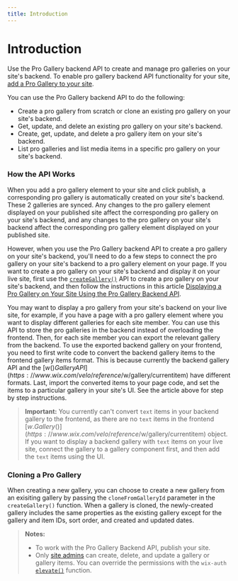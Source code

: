```yaml
---
title: Introduction
---
```


# Introduction

Use the Pro Gallery backend API to create and manage pro galleries on your site's backend. To enable pro gallery backend API functionality for your site, [add a Pro Gallery to your site](https://support.wix.com/en/article/wix-pro-gallery-adding-and-setting-up-your-gallery). 


You can use the Pro Gallery backend API to do the following:

+ Create a pro gallery from scratch or clone an existing pro gallery on your site's backend.
+ Get, update, and delete an existing pro gallery on your site's backend.
+ Create, get, update, and delete a pro gallery item on your site's backend. 
+ List pro galleries and list media items in a specific pro gallery on your site's backend. 


### How the API Works

When you add a pro gallery element to your site and click publish, a corresponding pro gallery is automatically created on your site's backend. These 2 galleries are synced. Any changes to the pro gallery element displayed on your published site affect the corresponding pro gallery on your site's backend, and any changes to the pro gallery on your site's backend affect the corresponding pro gallery element displayed on your published site. 

However, when you use the Pro Gallery backend API to create a pro gallery on your site's backend, you'll need to do a few steps to connect the pro gallery on your site's backend to a pro gallery element on your page. If you want to create a pro gallery on your site's backend and display it on your live site, first use the [`createGallery()`](https://www.wix.com/velo/reference/wix-pro-gallery-backend/progallery/creategallery) API to create a pro gallery on your site's backend, and then follow the instructions in this article [Displaying a Pro Gallery on Your Site Using the Pro Gallery Backend API](https://support.wix.com/en/article/velo-tutorial-displaying-a-pro-gallery-on-your-site-using-the-pro-gallery-backend-api). 

You may want to display a pro gallery from your site's backend on your live site, for example, if you have a page with a pro gallery element where you want to display different galleries for each site member. You can use this API to store the pro galleries in the backend instead of overloading the frontend. Then, for each site member you can export the relevant gallery from the backend. To use the exported backend gallery on your frontend, you need to first write code to convert the backend gallery items to the frontend gallery items format. This is because currently the backend gallery API and the [$w() Gallery API](https://www.wix.com/velo/reference/$w/gallery/currentitem) have different formats. Last, import the converted items to your page code, and set the items to a particular gallery in your site's UI. See the article above for step by step instructions.

<blockquote class="important">

__Important:__
You currently can't convert `text` items in your backend gallery to the frontend, as there are no `text` items in the frontend [$w.Gallery()](https://www.wix.com/velo/reference/$w/gallery/currentitem) object. If you want to display a backend gallery with `text` items on your live site, connect the gallery to a gallery component first, and then add the `text` items using the UI. 

</blockquote>

### Cloning a Pro Gallery
When creating a new gallery, you can choose to create a new gallery from an exisiting gallery by passing the `cloneFromGalleryId` parameter in the `createGallery()` function. When a gallery is cloned, the newly-created gallery includes the same properties as the existing gallery except for the gallery and item IDs, sort order, and created and updated dates.


>**Notes:** 
> + To work with the Pro Gallery Backend API, publish your site. 
> + Only [site admins](https://support.wix.com/en/article/roles-permissions-overview) can create, delete, and update a gallery or gallery items. You can override the permissions with the `wix-auth` [`elevate()`](https://www.wix.com/velo/reference/wix-auth/elevate) function.

